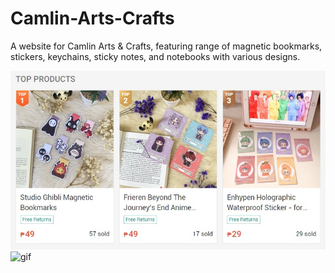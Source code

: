 # Camlin-Arts-Crafts
A website for Camlin Arts & Crafts, featuring range of magnetic bookmarks, stickers, keychains, sticky notes, and notebooks with various designs.

![img](https://github.com/rvnztolentino/Camlin-Arts-Crafts/blob/main/img/img-005.jpg)
![gif](https://github.com/rvnztolentino/Camlin-Arts-Crafts/blob/main/img/camlin_logo.gif)
